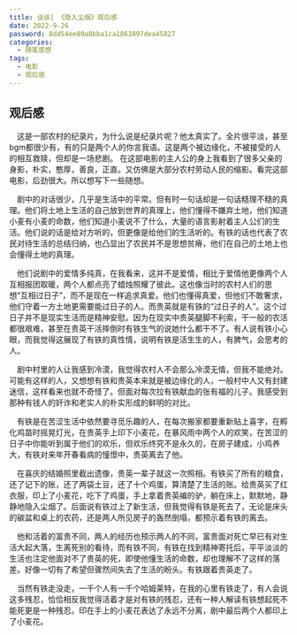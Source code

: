 ```yaml
---
title: 谈谈| 《隐入尘烟》观后感
date: 2022-9-26
password: 8dd54ee89a8bba1ca1863897dea45827
categories:
  - 随笔感想
tags:
  - 电影
  - 观后感
---
```


## 观后感

&emsp;这是一部农村的纪录片，为什么说是纪录片呢？他太真实了。全片很平淡，甚至bgm都很少有，有的只是两个人的你言我语。这是两个被边缘化，不被接受的人的相互救赎，但却是一场悲剧。 在这部电影的主人公的身上我看到了很多父亲的身影，朴实，憨厚，善良，正直。又仿佛是大部分农村劳动人民的缩影。看完这部电影，后劲很大。所以想写下一些随想。

&emsp;剧中的对话很少，几乎是生活中的平常。但有时一句话却是一句话糙理不糙的真理。他们将土地上生活的自己放到世界的真理上，他们懂得不嫌弃土地，他们知道小麦有小麦的命数，他们知道小麦说不了什么，大量的语言影射着主人公们的生活。他们说的话是给对方听的，但更像是给他们的生活听的。有铁的话也代表了农民对待生活的总结归纳，也凸显出了农民并不是思想贫瘠，他们在自己的土地上也会懂得土地的真理。



&emsp;他们说剧中的爱情多纯真，在我看来，这并不是爱情，相比于爱情他更像两个人互相报团取暖，两个人都点亮了蜡烛照耀了彼此。这也像当时的农村人们的思想“互相过日子”，而不是现在一样追求真爱。他们也懂得真爱，但他们不敢奢求，他们守着一方土地更需要能过日子的人。而贵英就是有铁的“过日子的人”。这个过日子并不是现实生活而是精神安慰。因为在现实中贵英腿脚不利索，干一般的农活都很艰难，甚至在贵英干活摔倒时有铁生气的说她什么都干不了。有人说有铁小心眼，而我觉得这展现了有铁的真性情，说明有铁是活生生的人，有脾气，会思考的人。



&emsp;剧中村里的人让我感到冷漠，我觉得农村人不会那么冷漠无情，但我不能绝对。可能有这样的人，又想想有铁和贵英本来就是被边缘化的人，一般村中人又有封建迷信，这样看来也就不奇怪了。但面对每次拉有铁献血的张有福的儿子。我感受到那种有钱人的奸诈和老实人的朴实形成的鲜明的对比。



&emsp;有铁是在苦涩生活中依然要寻觅乐趣的人，在每次搬家都要重新贴上喜字，在孵化鸡苗时摇晃灯光，在贵英手上印下小麦花，在暴风雨中两个人的欢笑，在苦涩的日子中你能听到属于他们的欢乐，但欢乐终究不是永久的，在房子建成，小鸡养大，有铁对来年开春看病的憧憬中，贵英离去了他。



&emsp;在喜庆的结婚照里截出遗像，贵英一辈子就这一次照相。有铁买了所有的粮食，还了记下的账，还了两袋土豆，还了十个鸡蛋，算清楚了生活的账。给贵英买了红衣服，印上了小麦花，吃下了鸡蛋，手上拿着贵英编的驴，躺在床上，默默地，静静地隐入尘烟了。后面说有铁过上了新生活，但我觉得有铁是死去了，无论是床头的碳盆和桌上的农药，还是两人所见房子的轰然倒塌，都预示着有铁的离去。



&emsp;他和活着的富贵不同，两人的经历也预示两人的不同，富贵面对死亡早已有对生活大起大落，生离死别的看待，而有铁不同，有铁在找到精神寄托后，平平淡淡的生活也注定他面对不了贵英的死，即使他懂生活的命数，却也理解不了这样的落差。好像一切有了希望但骤然间失去了生活的盼头。有铁跟着贵英走了。



&emsp;当然有铁走没走，一千个人有一千个哈姆莱特，在我的心里有铁走了，有人会说这多残忍，恰恰相反我觉得活着才是对有铁的残忍，还有一种人解读有铁想起死不能死更是一种残忍。印在手上的小麦花表达了永远不分离，剧中最后两个人都印上了小麦花。

